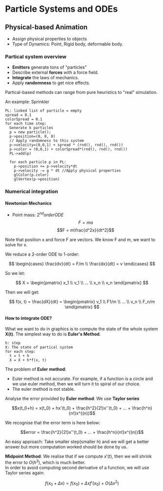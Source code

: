 # Particle Systems and ODEs

## Physical-based Animation

- Assign physical properties to objects
- Type of Dynamics: Point, Rigid body, deformable body.

### Partical system overview

- **Emitters** generate tons of "particles"
- Describe external **forces** with a force field.
- **Integrate** the laws of mechanics.
- Apply **randomness** to get nice effects.

Partical-based methods can range from pure heuristics to "real" simulation.  

An example: Sprinkler

```
PL: linked list of particle = empty
spread = 0.1
colorSpread = 0.1
for each time step:
  Generate k particles
  p = new particle();
  p->position=(0, 0, 0)
  // Apply randomness to this system
  p->velocity=(0,0,1) + spread * (rnd(), rnd(), rnd())
  p->color = (0,0,1) + colorSpread*(rnd(), rnd(), rnd())
  PL->add(p)
  
  for each particle p in PL:
    p->position += p->velocity*dt
    p->velocity -= g * dt //Apply physical properties
    glColor(p.color)
    glVertex(p->position)
```

### Numerical integration

#### Newtonian Mechanics

- Point mass: $2^{nd} order ODE$
$$ F = ma$$
$$F = m\frac{d^2x}{dt^2}$$

Note that position x and force F are vectors. We know F and m, we want to solve for x.

We reduce a 2-order ODE to 1-order:  

$$
  \begin{cases}
    \frac{dv}{dt} = F/m \\
    \frac{dx}{dt} = v
  \end{cases}
$$

So we let:

$$
X =
\begin{pmatrix}
x_1 \\
v_1 \\
... \\
x_n \\
v_n
\end{pmatrix}
$$

Then we will get:  

$$
f(x, t) = \frac{dX}{dt} = 
\begin{pmatrix}
v_1 \\
F1/m \\
... \\
v_n \\
F_n/m
\end{pmatrix}
$$

#### How to integrate ODE?

What we want to do in graphics is to compute the state of the whole system **X(t)**. The simplest way to do is **Euler's Method**.

```
h: step
X: The state of partical system
for each step:
  t = t + h
  X = X + h*f(x, t)
```

The problem of **Euler method**:  
- Euler method is not accurate. For example, if a function is a circle and we use euler method, then we will turn it to spiral of our choice.
- The euler method is not stable. 

Analyse the error provided by **Euler method**: We use **Taylor series**

$$x(t_0+h) = x(t_0) + hx'(t_0) + \frac{h^2}{2!}x''(t_0) + ... + \frac{h^n}{n!}x^{(n)}$$

We recognise that the error term is here below:  

$$error = \frac{h^2}{2!}x''(t_0) + ... + \frac{h^n}{n!}x^{(n)}$$

An easy approach: Take smaller step(smaller h) and we will get a better answer but more computation worked should be done by us.

**Midpoint Method**: We realise that if we compute $x'(t)$, then we will shrink the error to $O(h^3)$, which is much better.  
In order to avoid computing second derivative of a function, we will use Taylor series again:  

$$f(x_0 + \Delta x) = f(x_0) + \Delta xf'(x_0) + O(\Delta x^2)$$


















